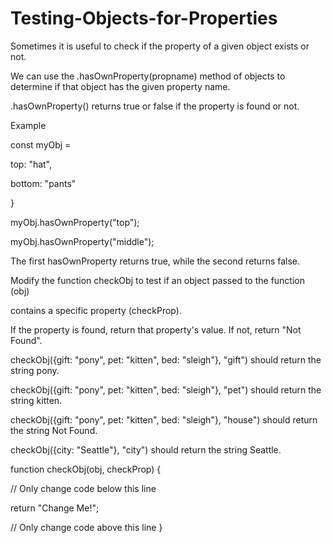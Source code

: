 # Testing-Objects-for-Properties

Sometimes it is useful to check if the property of a given object exists or not. 

We can use the .hasOwnProperty(propname) method of objects to determine if that object has the given property name.

.hasOwnProperty() returns true or false if the property is found or not.

Example

const myObj = 

  top: "hat",
  
  bottom: "pants"

  }
 
myObj.hasOwnProperty("top");

myObj.hasOwnProperty("middle");

The first hasOwnProperty returns true, while the second returns false.

Modify the function checkObj to test if an object passed to the function (obj) 

contains a specific property (checkProp). 

If the property is found, return that property's value. If not, return "Not Found".

checkObj({gift: "pony", pet: "kitten", bed: "sleigh"}, "gift") should return the string pony.

checkObj({gift: "pony", pet: "kitten", bed: "sleigh"}, "pet") should return the string kitten.

checkObj({gift: "pony", pet: "kitten", bed: "sleigh"}, "house") should return the string Not Found.

checkObj({city: "Seattle"}, "city") should return the string Seattle.

function checkObj(obj, checkProp) {

  // Only change code below this line
 
   return "Change Me!";
 
// Only change code above this line
}
